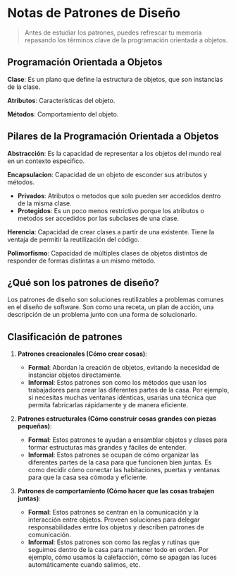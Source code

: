 # Notas de Patrones de Diseño

> Antes de estudiar los patrones, puedes refrescar tu memoria repasando los términos clave de la programación orientada a objetos.

## Programación Orientada a Objetos

**Clase**: Es un plano que define la estructura de objetos, que son instancias de la clase.

**Atributos**: Características del objeto.

**Métodos**: Comportamiento del objeto.

## Pilares de la Programación Orientada a Objetos

**Abstracción**: Es la capacidad de representar a los objetos del mundo real en un contexto especifico.

**Encapsulacion**: Capacidad de un objeto de esconder sus atributos y métodos.
- **Privados**: Atributos o metodos que  solo pueden ser accedidos dentro de la misma clase.
- **Protegidos**: Es un poco menos restrictivo porque los atributos o metodos ser accedidos por las subclases de una clase.

**Herencia**: Capacidad de crear clases a partir de una existente. Tiene la ventaja de permitir la reutilización del código.

**Polimorfismo**: Capacidad de múltiples clases de objetos distintos de responder de formas distintas a un mismo método.

## ¿Qué son los patrones de diseño?

Los patrones de diseño son soluciones reutilizables a problemas comunes en el diseño de software. Son como una receta, un plan de acción, una descripción de un problema junto con una forma de solucionarlo.

## Clasificación de patrones

1. **Patrones creacionales (Cómo crear cosas)**: 
    - **Formal**: Abordan la creación de objetos, evitando la necesidad de instanciar objetos directamente.
    - **Informal**: Estos patrones son como los métodos que usan los trabajadores para crear las diferentes partes de la casa. Por ejemplo, si necesitas muchas ventanas idénticas, usarías una técnica que permita fabricarlas rápidamente y de manera eficiente.

2. **Patrones estructurales (Cómo construir cosas grandes con piezas pequeñas)**: 
    - **Formal**: Estos patrones te ayudan a ensamblar objetos y clases para formar estructuras más grandes y fáciles de entender.
    - **Informal**: Estos patrones se ocupan de cómo organizar las diferentes partes de la casa para que funcionen bien juntas. Es como decidir cómo conectar las habitaciones, puertas y ventanas para que la casa sea cómoda y eficiente.

3. **Patrones de comportamiento (Cómo hacer que las cosas trabajen juntas)**: 
    - **Formal**: Estos patrones se centran en la comunicación y la interacción entre objetos. Proveen soluciones para delegar responsabilidades entre los objetos y describen patrones de comunicación.
    - **Informal**: Estos patrones son como las reglas y rutinas que seguimos dentro de la casa para mantener todo en orden. Por ejemplo, cómo usamos la calefacción, cómo se apagan las luces automáticamente cuando salimos, etc. 

